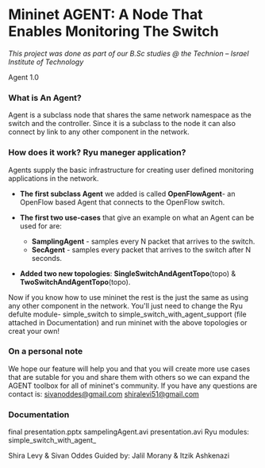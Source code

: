 Mininet AGENT: A Node That Enables Monitoring The Switch 
========================================================

*This project was done as part of our B.Sc studies @ the Technion – Israel Institute of Technology*

Agent 1.0

### What is An Agent?

Agent is a subclass node that shares the same network namespace as 
the switch and the controller. Since it is a subclass to the node it
can also connect by link to any other component in the network.

### How does it work? Ryu maneger application?

Agents supply the basic infrastructure for creating user defined monitoring 
applications in the network. 

* __The first subclass Agent__ we added is called __OpenFlowAgent__- an OpenFlow based Agent that connects 
  to the OpenFlow switch. 
* __The first two use-cases__ that give an example on what an Agent can be used for are:
  * __SamplingAgent__ - samples every N packet that arrives to the switch.
  * __SecAgent__ - samples every packet that arrives to the switch after N seconds.

* __Added two new topologies__: __SingleSwitchAndAgentTopo__(topo) & __TwoSwitchAndAgentTopo__(topo).

Now if you know how to use mininet the rest is the just the same as using any other component in the network. You'll just need to change the Ryu defulte module- simple_switch to simple_switch_with_agent_support (file attached in Documentation) and run mininet with the above topologies or creat your own!


### On a personal note

We hope our feature will help you and that you will create more use cases that are sutable for you and share them with others so we can expand the AGENT toolbox for all of mininet's community.
If you have any questions are contact is:
sivanoddes@gmail.com
shiralevi51@gmail.com


### Documentation

final presentation.pptx
sampelingAgent.avi
presentation.avi
Ryu modules: simple_switch_with_agent_


Shira Levy & Sivan Oddes 
Guided by: Jalil Morany & Itzik Ashkenazi 
